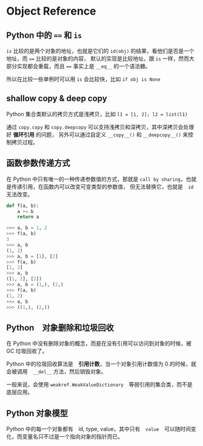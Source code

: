 # Object Reference

## Python 中的 `==` 和 `is` 

`is` 比较的是两个对象的地址，也就是它们的 `id(obj)` 的结果，看他们是否是一个地址，而 `==` 比较的是对象的内容，
默认的实现是比较地址，跟 `is` 一样，然而大部分实现都会重载，而且 `==` 事实上是 `__eq__` 的一个语法糖。

所以在比较一些单例时可以用 `is` 会比较快，比如 `if obj is None`

## shallow copy & deep copy

Python 集合类默认的拷贝方式是浅拷贝，比如 `l1 = [1, 2]; l2 = list(l1)`

通过 `copy.copy` 和 `copy.deepcopy` 可以支持浅拷贝和深拷贝，其中深拷贝会处理好 **循环引用** 的问题，
另外可以通过自定义 `__copy__()` 和 `__deepcopy__()` 来控制拷贝过程。

## 函数参数传递方式

在 Python 中只有唯一的一种传递参数值的方式，那就是 `call by sharing`，也就是传递引用，在函数内可以改变可变类型的参数值，
但无法替换它，也就是　`id` 无法改变。

```python
def f(a, b):
    a += b
    return a

>>> a, b = 1, 2
>>> f(a, b)
3
>>> a, b
(1, 2)
>>> a, b = [1], [2]
>>> f(a, b)
[1, 2]
>>> a, b
([1, 2], [2])
>>> a, b = (1,), (2,)
>>> f(a, b)
(1, 2)
>>> a, b
>>> ((1,), (2,))
```

## Python　对象删除和垃圾回收

在 Python 中没有删除对象的概念，而是在没有引用可以访问到对象的时候，被 GC 垃圾回收了。

Python 中的垃圾回收算法是　**引用计数**，当一个对象引用计数值为 0 的时候，就会被调用　`__del__` 方法，然后销毁对象。

一般来说，会使用 `weakref.WeakValueDictionary`　等弱引用的集合类，而不是底层应用。

## Python 对象模型

Python 中的每一个对象都有　id, type, value，其中只有　`value`　可以随时间变化，而变量名只不过是一个指向对象的指针而已。
